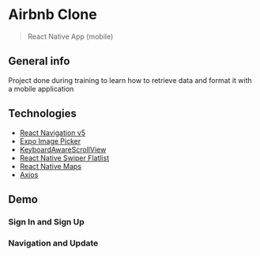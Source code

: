 # Airbnb Clone

> React Native App (mobile)

## General info

Project done during training to learn how to retrieve data and format it with a mobile application

## Technologies

- [React Navigation v5](https://reactnavigation.org/)
- [Expo Image Picker](https://docs.expo.io/versions/latest/sdk/imagepicker/)
- [KeyboardAwareScrollView](https://github.com/APSL/react-native-keyboard-aware-scroll-view)
- [React Native Swiper Flatlist](https://github.com/gusgard/react-native-swiper-flatlist)
- [React Native Maps](https://github.com/react-native-maps/react-native-maps)
- [Axios](https://github.com/axios/axios)

## Demo

### Sign In and Sign Up

### Navigation and Update
